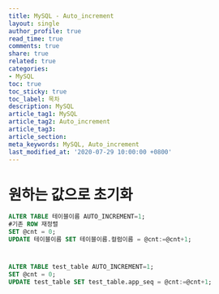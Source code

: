 ```yaml
---
title: MySQL - Auto_increment
layout: single
author_profile: true
read_time: true
comments: true
share: true
related: true
categories:
- MySQL
toc: true
toc_sticky: true
toc_label: 목차
description: MySQL
article_tag1: MySQL
article_tag2: Auto_increment
article_tag3: 
article_section:  
meta_keywords: MySQL, Auto_increment
last_modified_at: '2020-07-29 10:00:00 +0800'
---
```



# 원하는 값으로 초기화
```sql
ALTER TABLE 테이블이름 AUTO_INCREMENT=1;
#기존 ROW 재정렬
SET @cnt = 0;
UPDATE 테이블이름 SET 테이블이름.컬럼이름 = @cnt:=@cnt+1;
```
#

```sql
ALTER TABLE test_table AUTO_INCREMENT=1;
SET @cnt = 0;
UPDATE test_table SET test_table.app_seq = @cnt:=@cnt+1;
```
